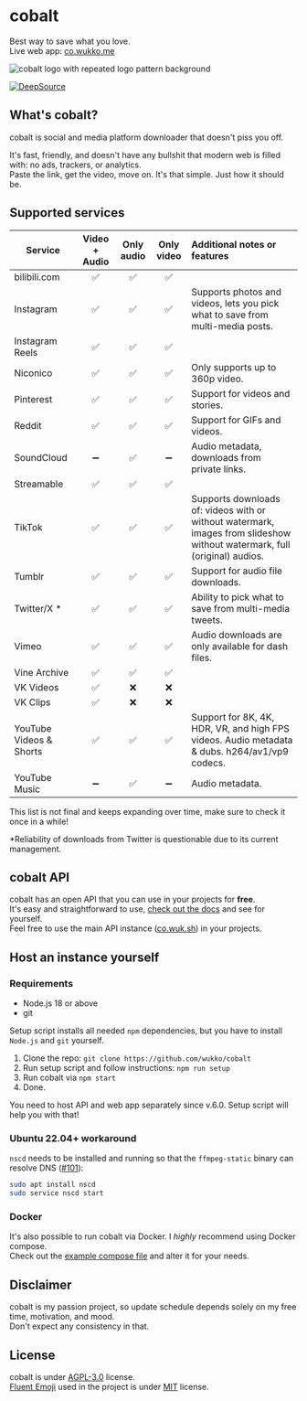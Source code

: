 # cobalt
Best way to save what you love.  
Live web app: [co.wukko.me](https://co.wukko.me/)  

![cobalt logo with repeated logo pattern background](https://raw.githubusercontent.com/wukko/cobalt/current/src/front/icons/pattern.png "cobalt logo with repeated logo pattern background")  

[![DeepSource](https://deepsource.io/gh/wukko/cobalt.svg/?label=active+issues&token=MsmsJ9zUOKwcQor0yaiFot84)](https://deepsource.io/gh/wukko/cobalt/?ref=repository-badge)

## What's cobalt?
cobalt is social and media platform downloader that doesn't piss you off.

It's fast, friendly, and doesn't have any bullshit that modern web is filled with: no ads, trackers, or analytics.  
Paste the link, get the video, move on. It's that simple. Just how it should be.

## Supported services
| Service                 | Video + Audio | Only audio  | Only video  | Additional notes or features                                                                                              |
| --------                | :---:         | :---:       | :---:       | :-----                                                                                                                    |
| bilibili.com            | ✅           | ✅         | ✅         |                                                                                                                           |
| Instagram               | ✅           | ✅         | ✅         | Supports photos and videos, lets you pick what to save from multi-media posts.                                            |
| Instagram Reels         | ✅           | ✅         | ✅         |                                                                                                                           |
| Niconico                | ✅           | ✅         | ✅         | Only supports up to 360p video.                                                                                           |
| Pinterest               | ✅           | ✅         | ✅         | Support for videos and stories.                                                                                           |
| Reddit                  | ✅           | ✅         | ✅         | Support for GIFs and videos.                                                                                              |
| SoundCloud              | ➖           | ✅         | ➖         | Audio metadata, downloads from private links.                                                                             |
| Streamable              | ✅           | ✅         | ✅         |                                                                                                                           |
| TikTok                  | ✅           | ✅         | ✅         | Supports downloads of: videos with or without watermark, images from slideshow without watermark, full (original) audios. |
| Tumblr                  | ✅           | ✅         | ✅         | Support for audio file downloads.                                                                                         |
| Twitter/X *             | ✅           | ✅         | ✅         | Ability to pick what to save from multi-media tweets.                                                                     |
| Vimeo                   | ✅           | ✅         | ✅         | Audio downloads are only available for dash files.                                                                        |
| Vine Archive            | ✅           | ✅         | ✅         |                                                                                                                           |
| VK Videos               | ✅           | ❌         | ❌         |                                                                                                                           |
| VK Clips                | ✅           | ❌         | ❌         |                                                                                                                           |
| YouTube Videos & Shorts | ✅           | ✅         | ✅         | Support for 8K, 4K, HDR, VR, and high FPS videos. Audio metadata & dubs. h264/av1/vp9 codecs.                             |
| YouTube Music           | ➖           | ✅         | ➖         | Audio metadata.                                                                                                           |

This list is not final and keeps expanding over time, make sure to check it once in a while!  
  
*Reliability of downloads from Twitter is questionable due to its current management.

## cobalt API
cobalt has an open API that you can use in your projects for **free**.  
It's easy and straightforward to use, [check out the docs](https://github.com/wukko/cobalt/blob/current/docs/API.md) and see for yourself.  
Feel free to use the main API instance ([co.wuk.sh](https://co.wuk.sh/)) in your projects.

## Host an instance yourself
### Requirements
- Node.js 18 or above
- git

Setup script installs all needed `npm` dependencies, but you have to install `Node.js` and `git` yourself.

1. Clone the repo: `git clone https://github.com/wukko/cobalt`
2. Run setup script and follow instructions: `npm run setup`
3. Run cobalt via `npm start`
4. Done.

You need to host API and web app separately since v.6.0. Setup script will help you with that!

### Ubuntu 22.04+ workaround
`nscd` needs to be installed and running so that the `ffmpeg-static` binary can resolve DNS ([#101](https://github.com/wukko/cobalt/issues/101#issuecomment-1494822258)):

```bash
sudo apt install nscd
sudo service nscd start
```

### Docker
It's also possible to run cobalt via Docker. I *highly* recommend using Docker compose.  
Check out the [example compose file](https://github.com/wukko/cobalt/blob/current/docker-compose.example.yml) and alter it for your needs.

## Disclaimer
cobalt is my passion project, so update schedule depends solely on my free time, motivation, and mood.  
Don't expect any consistency in that.

## License
cobalt is under [AGPL-3.0](https://github.com/wukko/cobalt/blob/current/LICENSE) license.  
[Fluent Emoji](https://github.com/microsoft/fluentui-emoji) used in the project is under [MIT](https://github.com/microsoft/fluentui-emoji/blob/main/LICENSE) license.
